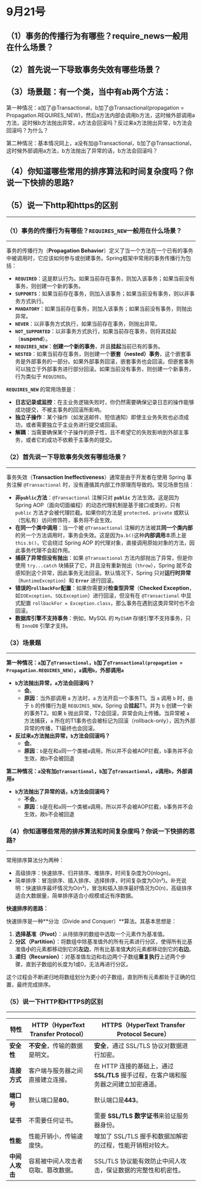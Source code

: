 # 9月21号

## （1）事务的传播行为有哪些？require_news一般用在什么场景？

## （2）首先说一下导致事务失效有哪些场景？


## （3）场景题：有一个类，当中有ab两个方法：

第一种情况：a加了@Transactional，b加了@Transactional(propagation = Propagation.REQUIRES_NEW)，然后a方法内部会调用b方法，这时候外部调用a方法，这时候b方法抛出异常，a方法会回滚吗？反过来a方法抛出异常，b方法会回滚吗？为什么？

第二种情况：基本情况同上，a没有加@Transactional，b加了@Transactional，这时候外部调用a方法，b方法抛出了异常的话，b方法会回滚吗？

## （4）你知道哪些常用的排序算法和时间复杂度吗？你说一下快排的思路?

## （5）说一下http和https的区别



---







### （1）事务的传播行为有哪些？`REQUIRES_NEW`一般用在什么场景？

------

事务的传播行为（**Propagation Behavior**）定义了当一个方法在一个已有的事务中被调用时，它应该如何参与或创建事务。Spring框架中常用的事务传播行为包括：

- **`REQUIRED`**：这是默认行为。如果当前存在事务，则加入该事务；如果当前没有事务，则创建一个新的事务。
- **`SUPPORTS`**：如果当前存在事务，则加入该事务；如果当前没有事务，则以非事务方式执行。
- **`MANDATORY`**：如果当前存在事务，则加入该事务；如果当前没有事务，则抛出异常。
- **`NEVER`**：以非事务方式执行，如果当前存在事务，则抛出异常。
- **`NOT_SUPPORTED`**：以非事务方式执行，如果当前存在事务，则将其挂起（**suspend**）。
- **`REQUIRES_NEW`**：**创建一个新的事务**，并且**挂起**当前已有的事务。
- **`NESTED`**：如果当前存在事务，则创建一个**嵌套（nested）事务**，这个嵌套事务是外部事务的一部分。如果外部事务回滚，嵌套事务也会回滚。但嵌套事务可以独立于外部事务进行部分回滚。如果当前没有事务，则创建一个新事务，行为类似于 `REQUIRED`。

**`REQUIRES_NEW`** 的常用场景是：

- **日志记录或监控**：在主业务逻辑失败时，你仍然需要确保记录日志的操作能够成功提交，不被主事务的回滚所影响。
- **独立子操作**：某个操作（如发送邮件、短信通知）即使主业务失败也必须成功，或者需要独立于主业务进行提交或回滚。
- **解耦**：当需要确保某个子操作的原子性，且不希望它的失败影响到外部主事务，或者它的成功不依赖于主事务的提交。



### （2）首先说一下导致事务失效有哪些场景？

------

事务失效（**Transaction Ineffectiveness**）通常是由于开发者在使用 Spring 事务注解 `@Transactional` 时，没有遵循其内部工作原理而导致的。常见场景包括：

- **非`public`方法**：`@Transactional` 注解只对 **`public`** 方法生效。这是因为 Spring AOP（面向切面编程）的动态代理机制是基于接口或类的，只有 `public` 方法才会被代理拦截。如果你的方法是 `protected`、`private` 或默认（包私有）访问修饰符，事务将不会生效。
- **在同一个类中调用**：当一个被 `@Transactional` 注解的方法被其**同一个类内部**的另一个方法调用时，事务会失效。这是因为`a.b()`这种**内部调用**本质上是`this.b()`，它会绕过 Spring AOP 的代理对象，直接调用原始对象的方法，因此事务代理不会起作用。
- **捕获了异常但没有抛出**：如果 `@Transactional` 方法内部抛出了异常，但是你使用 `try...catch` 块捕获了它，并且没有重新抛出（`throw`），Spring 就不会感知到这个异常，因此事务无法回滚。默认情况下，Spring 只对**运行时异常**（`RuntimeException`）和 **`Error`** 进行回滚。
- **错误的`rollbackFor`配置**：如果你需要对**检查型异常**（**Checked Exception**，如`IOException`、`SQLException`）进行回滚，但没有在 `@Transactional` 中显式配置 `rollbackFor = Exception.class`，那么事务在遇到这类异常时也不会回滚。
- **数据库引擎不支持事务**：例如，MySQL 的 `MyISAM` 存储引擎不支持事务，只有 `InnoDB` 引擎才支持。



### （3）场景题

------

**第一种情况：`a`加了`@Transactional`，`b`加了`@Transactional(propagation = Propagation.REQUIRES_NEW)`，`a`调用`b`，外部调用`a`**

- **`b`方法抛出异常，`a`方法会回滚吗？**
  - **会**。
  - **原因**：当外部调用 `a` 方法时，`a` 方法开启一个事务T1。当 `a` 调用 `b` 时，由于 `b` 的传播行为是 `REQUIRES_NEW`，Spring 会**挂起**T1，并为 `b` 创建一个新的事务T2。如果 `b` 抛出异常，T2会回滚，异常会向上传播。当异常被 `a` 方法捕获，`a` 所在的T1事务也会被标记为回滚（rollback-only），因为外部异常的传播，T1最终也会回滚。
- **反过来`a`方法抛出异常，`b`方法会回滚吗？**
  - **会**。
  - **原因**：`b`是在和`a`同一个类被`a`调用，所以并不会被AOP拦截，`b`事务并不会生效，故`b`不会被回退

**第二种情况：`a`没有加`@Transactional`，`b`加了`@Transactional`，`a`调用`b`，外部调用`a`**

- **`b`方法抛出了异常的话，`b`方法会回滚吗？**
  - **不会**。
  - **原因**：`b`是在和`a`同一个类被`a`调用，所以并不会被AOP拦截，`b`事务并不会生效，故`b`不会被回退



### （4）你知道哪些常用的排序算法和时间复杂度吗？你说一下快排的思路?

------

常用排序算法分为两种：

- 高级排序：快速排序、归并排序、堆排序，时间复杂度为O(nlogn)。
- 简单排序：冒泡排序、插入排序、选择排序，时间复杂度为O(n²)。补充说明：快速排序最坏情况为O(n²)，冒泡和插入排序最好情况为O(n)，高级排序适合大数据量，简单排序适合小规模或近有序数据。

**快速排序的思路：**

快速排序是一种**分治（Divide and Conquer）**算法。其基本思想是：

1. **选择基准（Pivot）**：从待排序的数组中选取一个元素作为基准值。
2. **分区（Partition）**：将数组中除基准值外的所有元素进行分区，使得所有比基准值**小**的元素都移动到它的**左边**，所有比基准值**大**的元素都移动到它的**右边**。
3. **递归（Recursion）**：对基准值左边和右边两个子数组**重复执行**上述两个步骤，直到子数组的长度为1或0，无法再进行分区。

这个过程会不断递归地将数组划分为更小的子数组，直到所有元素都处于正确的位置，最终完成排序。



### （5）说一下HTTP和HTTPS的区别



------

| 特性           | **HTTP**（HyperText Transfer Protocol） | **HTTPS**（HyperText Transfer Protocol Secure）              |
| -------------- | --------------------------------------- | ------------------------------------------------------------ |
| **安全性**     | **不安全**，传输的数据是明文。          | **安全**，通过 SSL/TLS 协议对数据进行加密。                  |
| **连接方式**   | 客户端与服务器之间直接建立连接。        | 在 HTTP 连接的基础上，通过 **SSL/TLS** 握手过程，在客户端和服务器之间建立加密通道。 |
| **端口号**     | 默认端口是**80**。                      | 默认端口是**443**。                                          |
| **证书**       | 不需要任何证书。                        | 需要 **SSL/TLS 数字证书**来验证服务器身份。                  |
| **性能**       | 性能开销小，传输速度快。                | 增加了 SSL/TLS 握手和数据加解密的过程，性能开销相对较大。    |
| **中间人攻击** | 容易被中间人攻击者窃取、篡改数据。      | SSL/TLS 协议能有效防止中间人攻击，保证数据的完整性和机密性。 |
